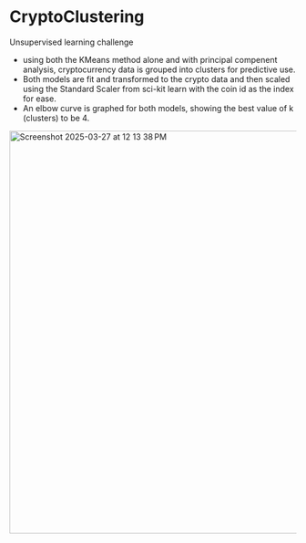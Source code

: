 # CryptoClustering

Unsupervised learning challenge
- using both the KMeans method alone and with principal compenent analysis, cryptocurrency data is grouped into clusters for predictive use.
- Both models are fit and transformed to the crypto data and then scaled using the Standard Scaler from sci-kit learn with the coin id as the index for ease.
- An elbow curve is graphed for both models, showing the best value of k (clusters) to be 4.
<img width="706" alt="Screenshot 2025-03-27 at 12 13 38 PM" src="https://github.com/user-attachments/assets/2b268163-6319-43f7-bb2a-814ef3081986" />

